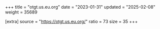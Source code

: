 +++
title = "otgt.us.eu.org"
date = "2023-01-31"
updated = "2025-02-08"
weight = 35689

[extra]
source = "https://otgt.us.eu.org/"
ratio = 73
size = 35
+++
